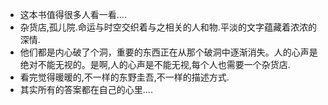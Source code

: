 * 这本书值得很多人看一看.... 
* 杂货店,孤儿院.命运与时空交织着与之相关的人和物.平淡的文字蕴藏着浓浓的深情.
* 他们都是内心破了个洞，重要的东西正在从那个破洞中逐渐消失。人的心声是绝对不能无视的。是啊,人的心声是不能无视,每个人也需要一个杂货店.
* 看完觉得暖暖的,不一样的东野圭吾,不一样的描述方式.
* 其实所有的答案都在自己的心里....

